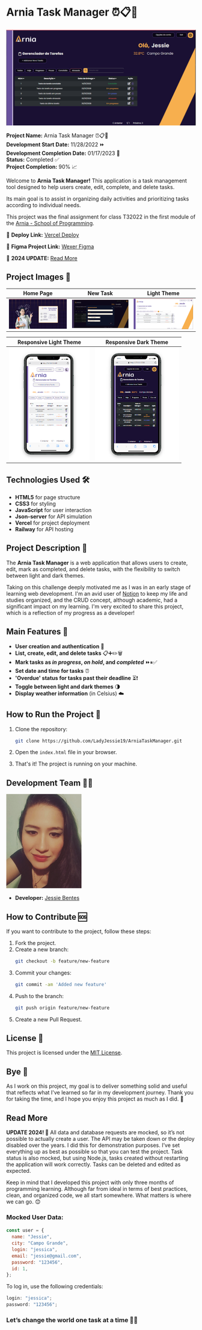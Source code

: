 # Arnia Task Manager ⏰📋📌

![Arnia Kanban](./assets/readme/arnia-tasks.png)

**Project Name:** Arnia Task Manager ⏰📋📌  
**Development Start Date:** 11/28/2022 ⏩  
**Development Completion Date:** 01/17/2023 🏁  
**Status:** Completed ✅ <br />
**Project Completion:** 90% 📈

Welcome to **Arnia Task Manager!** This application is a task management tool designed to help users create, edit, complete, and delete tasks.

Its main goal is to assist in organizing daily activities and prioritizing tasks according to individual needs.

This project was the final assignment for class T32022 in the first module of the [Arnia - School of Programming]("https://arnia.com.br).

🚀 **Deploy Link:** [Vercel Deploy](https://first-module-jessie-moura.vercel.app/)

🎨 **Figma Project Link:** [Wexer Figma](<https://www.figma.com/design/KehBHfIEs2mnvSmlmHVVrH/M%C3%B3dulo-1-Atividade-Final-(Copy)?node-id=0-1&t=ouP9FhIhDBrEQtjk-0>)

📢 **2024 UPDATE:** [Read More](#read-more)

## Project Images 📸

| Home Page                                                | New Task                                             | Light Theme                                             |
| -------------------------------------------------------- | ---------------------------------------------------- | ------------------------------------------------------- |
| <img src="./assets/readme/index-screen.png" width=300 /> | <img src="./assets/readme/new-task.png" width=300 /> | <img src="./assets/readme/light-theme.png" width=300 /> |

| Responsive Light Theme                                        | Responsive Dark Theme                                        |
| ------------------------------------------------------------- | ------------------------------------------------------------ |
| <img src="./assets/readme/responsive-light.png" height=300 /> | <img src="./assets/readme/responsive-dark.png" height=300 /> |

## Technologies Used 🛠️

- **HTML5** for page structure
- **CSS3** for styling
- **JavaScript** for user interaction
- **Json-server** for API simulation
- **Vercel** for project deployment
- **Railway** for API hosting

## Project Description 📝

The **Arnia Task Manager** is a web application that allows users to create, edit, mark as completed, and delete tasks, with the flexibility to switch between light and dark themes.

Taking on this challenge deeply motivated me as I was in an early stage of learning web development. I'm an avid user of [Notion](https://www.notion.so/) to keep my life and studies organized, and the CRUD concept, although academic, had a significant impact on my learning. I'm very excited to share this project, which is a reflection of my progress as a developer!

## Main Features 🔧

- **User creation and authentication** 👤
- **List, create, edit, and delete tasks** 📋➕✏️🗑️
- **Mark tasks as _in progress_, _on hold_, and _completed_** ⏩⏸✅
- **Set date and time for tasks** ⏰
- **'Overdue' status for tasks past their deadline** ⏳❗
- **Toggle between light and dark themes** 🌗
- **Display weather information** (in Celsius) ☁️

## How to Run the Project 🚀

1. Clone the repository:
   ```bash
   git clone https://github.com/LadyJessie19/ArniaTaskManager.git
   ```
2. Open the `index.html` file in your browser.

3. That's it! The project is running on your machine.

## Development Team 🙋‍♀️

<img src="./assets/readme/jessie-dev.jpg" alt="Developer" width="200" />

- **Developer:** [Jessie Bentes](https://github.com/LadyJessie19)

## How to Contribute 🆘

If you want to contribute to the project, follow these steps:

1. Fork the project.
2. Create a new branch:
   ```bash
   git checkout -b feature/new-feature
   ```
3. Commit your changes:
   ```bash
   git commit -am 'Added new feature'
   ```
4. Push to the branch:
   ```bash
   git push origin feature/new-feature
   ```
5. Create a new Pull Request.

## License 🧐

This project is licensed under the [MIT License](https://opensource.org/licenses/MIT).

## Bye 👋

As I work on this project, my goal is to deliver something solid and useful that reflects what I've learned so far in my development journey. Thank you for taking the time, and I hope you enjoy this project as much as I did. 🚀

## Read More

**UPDATE 2024! 📢** All data and database requests are mocked, so it’s not possible to actually create a user. The API may be taken down or the deploy disabled over the years. I did this for demonstration purposes. I’ve set everything up as best as possible so that you can test the project. Task status is also mocked, but using Node.js, tasks created without restarting the application will work correctly. Tasks can be deleted and edited as expected.

Keep in mind that I developed this project with only three months of programming learning. Although far from ideal in terms of best practices, clean, and organized code, we all start somewhere. What matters is where we can go. 😊

### Mocked User Data:

```javascript
const user = {
  name: "Jessie",
  city: "Campo Grande",
  login: "jessica",
  email: "jessie@gmail.com",
  password: "123456",
  id: 1,
};
```

To log in, use the following credentials:

```javascript
login: "jessica";
password: "123456";
```

### Let’s change the world one task at a time 🚀🥳
